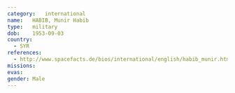 ```yaml
---
category:	international
name:	HABIB, Munir Habib
type:	military
dob:	1953-09-03
country:
  - SYR
references:
  - http://www.spacefacts.de/bios/international/english/habib_munir.htm
missions:
evas:
gender:	Male
---
```

